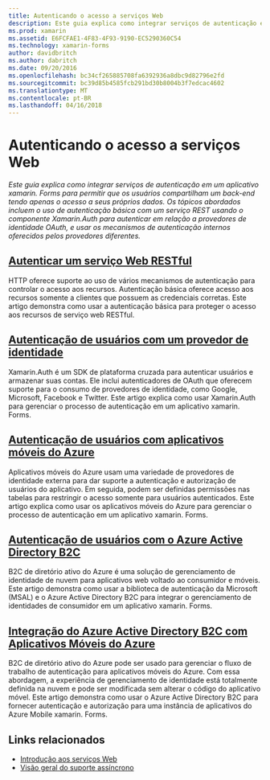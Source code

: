 ```yaml
---
title: Autenticando o acesso a serviços Web
description: Este guia explica como integrar serviços de autenticação em um aplicativo xamarin. Forms para permitir que os usuários compartilham um back-end tendo apenas o acesso a seus próprios dados. Os tópicos abordados incluem o uso de autenticação básica com um serviço REST usando o componente Xamarin.Auth para autenticar em relação a provedores de identidade OAuth, e usar os mecanismos de autenticação internos oferecidos pelos provedores diferentes.
ms.prod: xamarin
ms.assetid: E6FCFAE1-4F83-4F93-9190-EC5290360C54
ms.technology: xamarin-forms
author: davidbritch
ms.author: dabritch
ms.date: 09/20/2016
ms.openlocfilehash: bc34cf265885708fa6392936a8dbc9d82796e2fd
ms.sourcegitcommit: bc39d85b4585fcb291bd30b8004b3f7edcac4602
ms.translationtype: MT
ms.contentlocale: pt-BR
ms.lasthandoff: 04/16/2018
---
```

# <a name="authenticating-access-to-web-services"></a>Autenticando o acesso a serviços Web

_Este guia explica como integrar serviços de autenticação em um aplicativo xamarin. Forms para permitir que os usuários compartilham um back-end tendo apenas o acesso a seus próprios dados. Os tópicos abordados incluem o uso de autenticação básica com um serviço REST usando o componente Xamarin.Auth para autenticar em relação a provedores de identidade OAuth, e usar os mecanismos de autenticação internos oferecidos pelos provedores diferentes._

## <a name="authenticating-a-restful-web-servicerestmd"></a>[Autenticar um serviço Web RESTful](rest.md)

HTTP oferece suporte ao uso de vários mecanismos de autenticação para controlar o acesso aos recursos. Autenticação básica oferece acesso aos recursos somente a clientes que possuem as credenciais corretas. Este artigo demonstra como usar a autenticação básica para proteger o acesso aos recursos de serviço web RESTful.

## <a name="authenticating-users-with-an-identity-provideroauthmd"></a>[Autenticação de usuários com um provedor de identidade](oauth.md)

Xamarin.Auth é um SDK de plataforma cruzada para autenticar usuários e armazenar suas contas. Ele inclui autenticadores de OAuth que oferecem suporte para o consumo de provedores de identidade, como Google, Microsoft, Facebook e Twitter. Este artigo explica como usar Xamarin.Auth para gerenciar o processo de autenticação em um aplicativo xamarin. Forms.

## <a name="authenticating-users-with-azure-mobile-appsazuremd"></a>[Autenticação de usuários com aplicativos móveis do Azure](azure.md)

Aplicativos móveis do Azure usam uma variedade de provedores de identidade externa para dar suporte a autenticação e autorização de usuários do aplicativo. Em seguida, podem ser definidas permissões nas tabelas para restringir o acesso somente para usuários autenticados. Este artigo explica como usar os aplicativos móveis do Azure para gerenciar o processo de autenticação em um aplicativo xamarin. Forms.

## <a name="authenticating-users-with-azure-active-directory-b2cazure-ad-b2cmd"></a>[Autenticação de usuários com o Azure Active Directory B2C](azure-ad-b2c.md)

B2C de diretório ativo do Azure é uma solução de gerenciamento de identidade de nuvem para aplicativos web voltado ao consumidor e móveis. Este artigo demonstra como usar a biblioteca de autenticação da Microsoft (MSAL) e o Azure Active Directory B2C para integrar o gerenciamento de identidades de consumidor em um aplicativo xamarin. Forms.

## <a name="integrating-azure-active-directory-b2c-with-azure-mobile-appsazure-ad-b2c-mobile-appmd"></a>[Integração do Azure Active Directory B2C com Aplicativos Móveis do Azure](azure-ad-b2c-mobile-app.md)

B2C de diretório ativo do Azure pode ser usado para gerenciar o fluxo de trabalho de autenticação para aplicativos móveis do Azure. Com essa abordagem, a experiência de gerenciamento de identidade está totalmente definida na nuvem e pode ser modificada sem alterar o código do aplicativo móvel. Este artigo demonstra como usar o Azure Active Directory B2C para fornecer autenticação e autorização para uma instância de aplicativos do Azure Mobile xamarin. Forms.

## <a name="related-links"></a>Links relacionados

- [Introdução aos serviços Web](~/cross-platform/data-cloud/web-services/index.md)
- [Visão geral do suporte assíncrono](~/cross-platform/platform/async.md)
